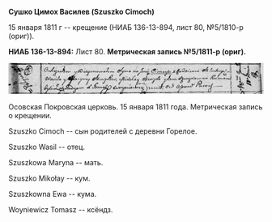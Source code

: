 **Сушко Цимох Василев (Szuszko Cimoch)**

15 января 1811 г -- крещение (НИАБ 136-13-894, лист 80, №5/1810-р
(ориг)).

**НИАБ 136-13-894:** Лист 80. **Метрическая запись №5/1811-р (ориг).**

![](./media/232f8e14729d2838791c81f86e66b73aa256f782.png)

Осовская Покровская церковь. 15 января 1811 года. Метрическая запись о
крещении.

Szuszko Cimoch -- сын родителей с деревни Горелое.

Szuszko Wasil -- отец.

Szuszkowa Maryna -- мать.

Szuszko Mikołay -- кум.

Szuszkowna Ewa -- кума.

Woyniewicz Tomasz -- ксёндз.
